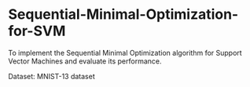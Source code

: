 # Sequential-Minimal-Optimization-for-SVM

To implement the Sequential Minimal Optimization algorithm for Support Vector Machines and evaluate its performance. 

Dataset: MNIST-13 dataset
